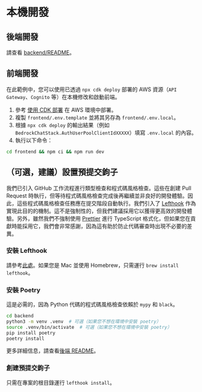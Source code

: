 # 本機開發

## 後端開發

請查看 [backend/README](../backend/README_zh-TW.md)。

## 前端開發

在此範例中，您可以使用已透過 `npx cdk deploy` 部署的 AWS 資源（`API Gateway`、`Cognito` 等）在本機修改和啟動前端。

1. 參考 [使用 CDK 部署](../README.md#deploy-using-cdk) 在 AWS 環境中部署。
2. 複製 `frontend/.env.template` 並將其另存為 `frontend/.env.local`。
3. 根據 `npx cdk deploy` 的輸出結果（例如 `BedrockChatStack.AuthUserPoolClientIdXXXXX`）填寫 `.env.local` 的內容。
4. 執行以下命令：

```zsh
cd frontend && npm ci && npm run dev
```

## （可選，建議）設置預提交鉤子

我們已引入 GitHub 工作流程進行類型檢查和程式碼風格檢查。這些在創建 Pull Request 時執行，但等待程式碼風格檢查完成後再繼續並非良好的開發體驗。因此，這些程式碼風格檢查任務應在提交階段自動執行。我們引入了 [Lefthook](https://github.com/evilmartians/lefthook?tab=readme-ov-file#install) 作為實現此目的的機制。這不是強制性的，但我們建議採用它以獲得更高效的開發體驗。另外，雖然我們不強制使用 [Prettier](https://prettier.io/) 進行 TypeScript 格式化，但如果您在貢獻時能採用它，我們會非常感謝，因為這有助於防止代碼審查時出現不必要的差異。

### 安裝 Lefthook

請參考[此處](https://github.com/evilmartians/lefthook#install)。如果您是 Mac 並使用 Homebrew，只需運行 `brew install lefthook`。

### 安裝 Poetry

這是必需的，因為 Python 代碼的程式碼風格檢查依賴於 `mypy` 和 `black`。

```sh
cd backend
python3 -m venv .venv  # 可選（如果您不想在環境中安裝 poetry）
source .venv/bin/activate  # 可選（如果您不想在環境中安裝 poetry）
pip install poetry
poetry install
```

更多詳細信息，請查看[後端 README](../backend/README_zh-TW.md)。

### 創建預提交鉤子

只需在專案的根目錄運行 `lefthook install`。